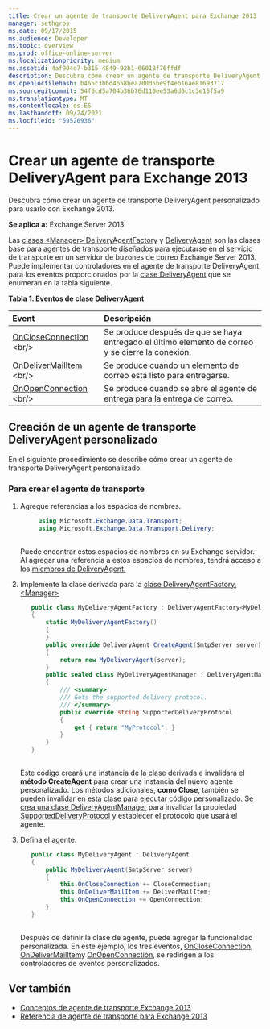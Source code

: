 ```yaml
---
title: Crear un agente de transporte DeliveryAgent para Exchange 2013
manager: sethgros
ms.date: 09/17/2015
ms.audience: Developer
ms.topic: overview
ms.prod: office-online-server
ms.localizationpriority: medium
ms.assetid: 4af904d7-b315-4849-92b1-66018f76ffdf
description: Descubra cómo crear un agente de transporte DeliveryAgent personalizado para usarlo con Exchange 2013.
ms.openlocfilehash: b465c3bbd4658bea700d5be9f4eb16ae81693717
ms.sourcegitcommit: 54f6cd5a704b36b76d110ee53a6d6c1c3e15f5a9
ms.translationtype: MT
ms.contentlocale: es-ES
ms.lasthandoff: 09/24/2021
ms.locfileid: "59526936"
---
```

# <a name="create-a-deliveryagent-transport-agent-for-exchange-2013"></a>Crear un agente de transporte DeliveryAgent para Exchange 2013

Descubra cómo crear un agente de transporte DeliveryAgent personalizado para usarlo con Exchange 2013.
  
**Se aplica a:** Exchange Server 2013
  
Las [clases \<Manager\> DeliveryAgentFactory](https://msdn.microsoft.com/library/dd877550(v=exchg.150).aspx) y [DeliveryAgent](https://msdn.microsoft.com/library/microsoft.exchange.data.transport.delivery.deliveryagent(v=exchg.150).aspx) son las clases base para agentes de transporte diseñados para ejecutarse en el servicio de transporte en un servidor de buzones de correo Exchange Server 2013. Puede implementar controladores en el agente de transporte DeliveryAgent para los eventos proporcionados por la [clase DeliveryAgent](https://msdn.microsoft.com/library/microsoft.exchange.data.transport.delivery.deliveryagent(v=exchg.150).aspx) que se enumeran en la tabla siguiente. 
  
**Tabla 1. Eventos de clase DeliveryAgent**

|**Event**|**Descripción**|
|:-----|:-----|
|[OnCloseConnection](https://msdn.microsoft.com/library/microsoft.exchange.data.transport.delivery.deliveryagent.oncloseconnection(v=exchg.150).aspx) <br/> |Se produce después de que se haya entregado el último elemento de correo y se cierre la conexión.  <br/> |
|[OnDeliverMailItem](https://msdn.microsoft.com/library/microsoft.exchange.data.transport.delivery.deliveryagent.ondelivermailitem(v=exchg.150).aspx) <br/> |Se produce cuando un elemento de correo está listo para entregarse.  <br/> |
|[OnOpenConnection](https://msdn.microsoft.com/library/microsoft.exchange.data.transport.delivery.deliveryagent.onopenconnection(v=exchg.150).aspx) <br/> |Se produce cuando se abre el agente de entrega para la entrega de correo.  <br/> |
   
## <a name="creating-a-custom-deliveryagent-transport-agent"></a>Creación de un agente de transporte DeliveryAgent personalizado

En el siguiente procedimiento se describe cómo crear un agente de transporte DeliveryAgent personalizado. 
  
### <a name="to-create-the-transport-agent"></a>Para crear el agente de transporte

1. Agregue referencias a los espacios de nombres.
    
   ```cs
        using Microsoft.Exchange.Data.Transport;
        using Microsoft.Exchange.Data.Transport.Delivery;
    
   ```

   Puede encontrar estos espacios de nombres en su Exchange servidor. Al agregar una referencia a estos espacios de nombres, tendrá acceso a los [miembros de DeliveryAgent.](https://msdn.microsoft.com/library/microsoft.exchange.data.transport.delivery.deliveryagent(v=exchg.150).aspx) 
    
2. Implemente la clase derivada para la [clase DeliveryAgentFactory. \<Manager\> ](https://msdn.microsoft.com/library/dd877550(v=exchg.150).aspx) 
    
   ```cs
      public class MyDeliveryAgentFactory : DeliveryAgentFactory<MyDeliveryAgentFactory.MyDeliveryAgentManager>
      {
          static MyDeliveryAgentFactory()
          {
          }
          public override DeliveryAgent CreateAgent(SmtpServer server)
          {
              return new MyDeliveryAgent(server);
          }
          public sealed class MyDeliveryAgentManager : DeliveryAgentManager
          {
              /// <summary>
              /// Gets the supported delivery protocol.
              /// </summary>
              public override string SupportedDeliveryProtocol
              {
                  get { return "MyProtocol"; }
              }
          }
      }
  
   ```

   Este código creará una instancia de la clase derivada e invalidará el **método CreateAgent** para crear una instancia del nuevo agente personalizado. Los métodos adicionales, **como Close**, también se pueden invalidar en esta clase para ejecutar código personalizado. Se [crea una clase DeliveryAgentManager](https://msdn.microsoft.com/library/Microsoft.Exchange.Data.Transport.Delivery.DeliveryAgentManager.aspx) para invalidar la propiedad [SupportedDeliveryProtocol](https://msdn.microsoft.com/library/Microsoft.Exchange.Data.Transport.Delivery.DeliveryAgentManager.SupportedDeliveryProtocol.aspx) y establecer el protocolo que usará el agente. 
    
3. Defina el agente.
    
   ```cs
      public class MyDeliveryAgent : DeliveryAgent
      {
          public MyDeliveryAgent(SmtpServer server)
          {
              this.OnCloseConnection += CloseConnection;
              this.OnDeliverMailItem += DeliverMailItem;
              this.OnOpenConnection += OpenConnection;
          }
      }
  
   ```

   Después de definir la clase de agente, puede agregar la funcionalidad personalizada. En este ejemplo, los tres eventos, [OnCloseConnection](https://msdn.microsoft.com/library/microsoft.exchange.data.transport.delivery.deliveryagent.oncloseconnection(v=exchg.150).aspx), [OnDeliverMailItem](https://msdn.microsoft.com/library/microsoft.exchange.data.transport.delivery.deliveryagent.ondelivermailitem(v=exchg.150).aspx)y [OnOpenConnection](https://msdn.microsoft.com/library/microsoft.exchange.data.transport.delivery.deliveryagent.onopenconnection(v=exchg.150).aspx), se redirigen a los controladores de eventos personalizados. 
    
## <a name="see-also"></a>Ver también

- [Conceptos de agente de transporte Exchange 2013](transport-agent-concepts-in-exchange-2013.md)
- [Referencia de agente de transporte para Exchange 2013](transport-agent-reference-for-exchange-2013.md)          

 